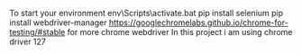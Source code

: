 To start your environment
env\Scripts\activate.bat
pip install selenium
pip install webdriver-manager
https://googlechromelabs.github.io/chrome-for-testing/#stable           for more chrome webdriver
In this project i am using chrome driver 127
